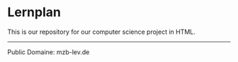# Lernplan
This is our repository for our computer science project in HTML.

-----------------------------------------------------

Public Domaine: mzb-lev.de

